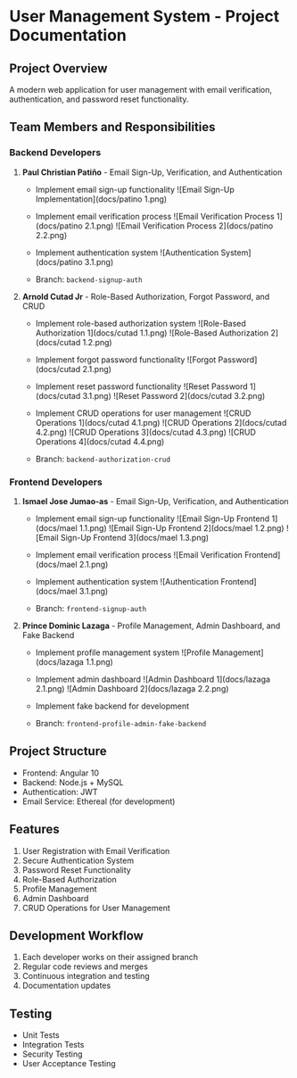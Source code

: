 # User Management System - Project Documentation

## Project Overview
A modern web application for user management with email verification, authentication, and password reset functionality.

## Team Members and Responsibilities

### Backend Developers

1. **Paul Christian Patiño** - Email Sign-Up, Verification, and Authentication
   - Implement email sign-up functionality
   ![Email Sign-Up Implementation](docs/patino 1.png)
   
   - Implement email verification process
   ![Email Verification Process 1](docs/patino 2.1.png)
   ![Email Verification Process 2](docs/patino 2.2.png)
   
   - Implement authentication system
   ![Authentication System](docs/patino 3.1.png)
   
   - Branch: `backend-signup-auth`

2. **Arnold Cutad Jr** - Role-Based Authorization, Forgot Password, and CRUD
   - Implement role-based authorization system
   ![Role-Based Authorization 1](docs/cutad 1.1.png)
   ![Role-Based Authorization 2](docs/cutad 1.2.png)
   
   - Implement forgot password functionality
   ![Forgot Password](docs/cutad 2.1.png)
   
   - Implement reset password functionality
   ![Reset Password 1](docs/cutad 3.1.png)
   ![Reset Password 2](docs/cutad 3.2.png)
   
   - Implement CRUD operations for user management
   ![CRUD Operations 1](docs/cutad 4.1.png)
   ![CRUD Operations 2](docs/cutad 4.2.png)
   ![CRUD Operations 3](docs/cutad 4.3.png)
   ![CRUD Operations 4](docs/cutad 4.4.png)
   
   - Branch: `backend-authorization-crud`

### Frontend Developers

1. **Ismael Jose Jumao-as** - Email Sign-Up, Verification, and Authentication
   - Implement email sign-up functionality
   ![Email Sign-Up Frontend 1](docs/mael 1.1.png)
   ![Email Sign-Up Frontend 2](docs/mael 1.2.png)
   ![Email Sign-Up Frontend 3](docs/mael 1.3.png)
   
   - Implement email verification process
   ![Email Verification Frontend](docs/mael 2.1.png)
   
   - Implement authentication system
   ![Authentication Frontend](docs/mael 3.1.png)
   
   - Branch: `frontend-signup-auth`

2. **Prince Dominic Lazaga** - Profile Management, Admin Dashboard, and Fake Backend
   - Implement profile management system
   ![Profile Management](docs/lazaga 1.1.png)
   
   - Implement admin dashboard
   ![Admin Dashboard 1](docs/lazaga 2.1.png)
   ![Admin Dashboard 2](docs/lazaga 2.2.png)
   
   - Implement fake backend for development
   
   - Branch: `frontend-profile-admin-fake-backend`

## Project Structure
- Frontend: Angular 10
- Backend: Node.js + MySQL
- Authentication: JWT
- Email Service: Ethereal (for development)

## Features
1. User Registration with Email Verification
2. Secure Authentication System
3. Password Reset Functionality
4. Role-Based Authorization
5. Profile Management
6. Admin Dashboard
7. CRUD Operations for User Management

## Development Workflow
1. Each developer works on their assigned branch
2. Regular code reviews and merges
3. Continuous integration and testing
4. Documentation updates

## Testing
- Unit Tests
- Integration Tests
- Security Testing
- User Acceptance Testing



